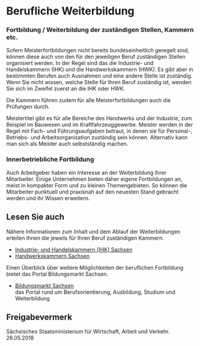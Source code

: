 # Berufliche Weiterbildung

### Fortbildung / Weiterbildung der zuständigen Stellen, Kammern etc.

Sofern Meisterfortbildungen nicht bereits bundeseinheitlich geregelt sind, können diese auch von den für den jeweiligen Beruf zuständigen Stellen organisiert werden. In der Regel sind das die Industrie- und Handelskammern (IHK) und die Handwerkskammern (HWK). Es gibt aber in bestimmten Berufen auch Ausnahmen und eine andere Stelle ist zuständig. Wenn Sie nicht wissen, welche Stelle für Ihren Beruf zuständig ist, wenden Sie sich im Zweifel zuerst an die IHK oder HWK.

Die Kammern führen zudem für alle Meisterfortbildungen auch die Prüfungen durch.

Meistertitel gibt es für alle Bereiche des Handwerks und der Industrie, zum Beispiel im Bauwesen und im Kraftfahrzeuggewerbe. Meister werden in der Regel mit Fach- und Führungsaufgaben betraut, in denen sie für Personal-, Betriebs- und Arbeitsorganisation zuständig sein können. Alternativ kann man sich als Meister auch selbstständig machen.

### Innerbetriebliche Fortbildung

Auch Arbeitgeber haben ein Interesse an der Weiterbildung Ihrer Mitarbeiter. Einige Unternehmen bieten daher eigene Fortbildungen an, meist in kompakter Form und zu kleinen Themengebieten. So können die Mitarbeiter punktuell und praxisnah auf den neuesten Stand gebracht werden und ihr Wissen erweitern.

## Lesen Sie auch

Nähere Informationen zum Inhalt und dem Ablauf der Weiterbildungen erteilen Ihnen die jeweils für Ihren Beruf zuständigen Kammern.

* [Industrie- und Handelskammern (IHK) Sachsen](http://www.ihk.de/ "Landesarbeitsgemeinschaft der Industrie- und Handelskammern Sachsen")
* [Handwerkskammern Sachsen](https://www.handwerkstag-sachsen.de/organisation/handwerkskammern.html "Sächsischer Handwerkstag ")

Einen Überblick über weitere Möglichkeiten der beruflichen Fortbildung bietet das Portal Bildungsmarkt Sachsen.

* [Bildungsmarkt Sachsen](http://www.bildungsmarkt-sachsen.de/ "Portal über sächsische Bildungsangebote")  
  das Portal rund um Berufsorientierung, Ausbildung, Studium und Weiterbildung

## Freigabevermerk

Sächsisches Staatsministerium für Wirtschaft, Arbeit und Verkehr. 28.05.2018
